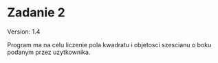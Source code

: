 # Zadanie 2
Version: 1.4

Program ma na celu liczenie pola kwadratu i objetosci szescianu o boku podanym przez uzytkownika.
